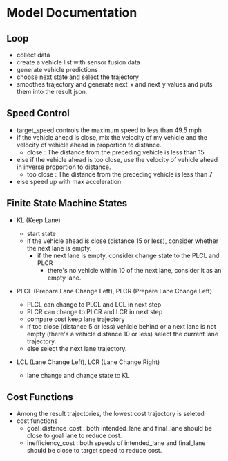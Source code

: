 # Model Documentation

## Loop
* collect data
* create a vehicle list with sensor fusion data
* generate vehicle predictions
* choose next state and select the trajectory
* smoothes trajectory and generate next_x and next_y values and puts them into the result json.

## Speed Control
* target_speed controls the maximum speed to less than 49.5 mph
* if the vehicle ahead is close, mix the velocity of my vehicle and the velocity of vehicle ahead in proportion to distance.
  - close : The distance from the preceding vehicle is less than 15
* else if the vehicle ahead is too close, use the velocity of vehicle ahead in inverse proportion to distance.
  - too close : The distance from the preceding vehicle is less than 7
* else speed up with max acceleration

## Finite State Machine States
* KL (Keep Lane)
  - start state
  - if the vehicle ahead is close (distance 15 or less), consider whether the next lane is empty.
    - if the next lane is empty, consider change state to the PLCL and PLCR
      - there's no vehicle within 10 of the next lane, consider it as an empty lane.
* PLCL (Prepare Lane Change Left), PLCR (Prepare Lane Change Left)
  - PLCL can change to PLCL and LCL in next step
  - PLCR can change to PLCR and LCR in next step
  - compare cost keep lane trajectory
  - If too close (distance 5 or less) vehicle behind or a next lane is not empty (there's a vehicle distance 10 or less) select the current lane trajectory.
  - else select the next lane trajectory.

* LCL (Lane Change Left), LCR (Lane Change Right)
  - lane change and change state to KL

## Cost Functions
* Among the result trajectories, the lowest cost trajectory is seleted
* cost functions
  - goal_distance_cost : both intended_lane and final_lane should be close to goal lane to reduce cost.
  - inefficiency_cost : both speeds of intended_lane and final_lane should be close to target speed to reduce cost.

  